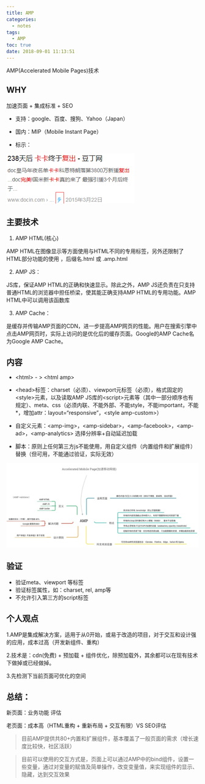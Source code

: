 ```yaml
---
title: AMP
categories:
  - notes
tags:
  - AMP
toc: true
date: 2018-09-01 11:13:51
---
```


AMP(Accelerated Mobile Pages)技术

<!-- more -->

## WHY
加速页面 + 集成标准 + SEO

* 支持：google、百度、搜狗、Yahoo（Japan）

* 国内：MIP（Mobile Instant Page）

* 标示：

![](/images/amp_flag.png)

## 主要技术
1. AMP HTML(核心)  

AMP HTML在图像显示等方面使用与HTML不同的专用标签，另外还限制了HTML部分功能的使用 ，后缀名.html 或 .amp.html

2. AMP JS：

JS库，保证AMP HTML的正确和快速显示。除此之外，AMP JS还负责在只支持普通HTML的浏览器中担任桥梁，使其能正确支持AMP HTML的专用功能。AMP HTML中可以调用该函数库

3. AMP Cache：

是缓存并传输AMP页面的CDN，进一步提高AMP网页的性能。用户在搜索引擎中点击AMP网页时，实际上访问的是优化后的缓存页面。Google的AMP Cache名为Google AMP Cache。


## 内容

* &lt;html&gt; - >  &lt;html amp&gt;

* &lt;head&gt;标签：charset（必须）、viewport元标签（必须），格式固定的&lt;style&gt;元素，以及读取AMP JS库的&lt;script&gt;元素等（其中一部分顺序也有规定）、meta、css（必须内联、不能外部、不能style，不能important，不能*，增加attr：layout=“responsive”，&lt;style amp-custom&gt;）

* 自定义元素：&lt;amp-img&gt;，&lt;amp-sidebar&gt;，&lt;amp-facebook&gt;，&lt;amp-ad&gt;，&lt;amp-analytics&gt;  选择分辨率+自动延迟加载

* 脚本：原则上任何第三方js不能使用，用自定义组件（内置组件和扩展组件）替换（但可用，不能通过验证，实际无效）

![](/images/amp_basic.png)

## 验证
* 验证meta、viewport 等标签
* 验证标签属性，如：charset, rel, amp等
* 不允许引入第三方的script标签

## 个人观点
1.AMP是集成解决方案，适用于从0开始，或易于改造的项目，对于交互和设计强的应用，成本过高（开发新组件、重构）

2.技术是：cdn(免费) + 预加载 + 组件优化，除预加载外，其余都可以在现有技术下做掉或已经做掉。

3.先检测下当前页面可优化的空间


## 总结：

新页面：业务功能 评估

老页面：成本高（HTML重构 + 重新布局 + 交互有限）VS  SEO评估


> 目前AMP提供共80+内置和扩展组件，基本覆盖了一般页面的需求（增长速度比较快，社区活跃）

> 目前可以使用的交互方式是，页面上可以通过AMP中的bind组件，设置一些变量，通过对变量的赋值及简单操作，改变变量值，来实现组件的显示、隐藏，达到交互效果
